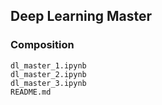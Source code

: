 ## Deep Learning Master

### Composition


```
dl_master_1.ipynb
dl_master_2.ipynb
dl_master_3.ipynb
README.md
```